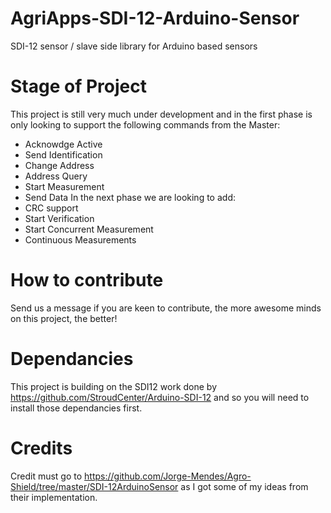 # AgriApps-SDI-12-Arduino-Sensor
SDI-12 sensor / slave side library for Arduino based sensors

# Stage of Project
This project is still very much under development and in the first phase is only looking to support the following commands from the Master:
* Acknowdge Active
* Send Identification
* Change Address
* Address Query
* Start Measurement
* Send Data
In the next phase we are looking to add:
* CRC support
* Start Verification
* Start Concurrent Measurement
* Continuous Measurements

# How to contribute
Send us a message if you are keen to contribute, the more awesome minds on this project, the better!

# Dependancies
This project is building on the SDI12 work done by https://github.com/StroudCenter/Arduino-SDI-12 and so you will need to install those dependancies first.

# Credits
Credit must go to https://github.com/Jorge-Mendes/Agro-Shield/tree/master/SDI-12ArduinoSensor as I got some of my ideas from their implementation.
